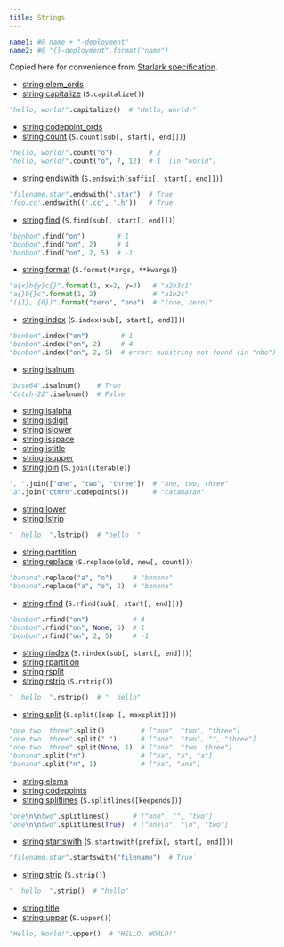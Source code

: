 ```yaml
---
title: Strings
---
```


```yaml
name1: #@ name + "-deployment"
name2: #@ "{}-deployment".format("name")
```

Copied here for convenience from [Starlark specification](https://github.com/google/starlark-go/blob/master/doc/spec.md#stringelem_ords).

- [string·elem_ords](https://github.com/google/starlark-go/blob/master/doc/spec.md#string·elem_ords)
- [string·capitalize](https://github.com/google/starlark-go/blob/master/doc/spec.md#string·capitalize) (`S.capitalize()`)
```python
"hello, world!".capitalize()  # "Hello, world!"`
```

- [string·codepoint_ords](https://github.com/google/starlark-go/blob/master/doc/spec.md#string·codepoint_ords)
- [string·count](https://github.com/google/starlark-go/blob/master/doc/spec.md#string·count) (`S.count(sub[, start[, end]])`)
```python
"hello, world!".count("o")         # 2
"hello, world!".count("o", 7, 12)  # 1  (in "world")
```

- [string·endswith](https://github.com/google/starlark-go/blob/master/doc/spec.md#string·endswith) (`S.endswith(suffix[, start[, end]])`)
```python
"filename.star".endswith(".star")  # True
'foo.cc'.endswith(('.cc', '.h'))   # True
```

- [string·find](https://github.com/google/starlark-go/blob/master/doc/spec.md#string·find) (`S.find(sub[, start[, end]])`)
```python
"bonbon".find("on")        # 1
"bonbon".find("on", 2)     # 4
"bonbon".find("on", 2, 5)  # -1
```

- [string·format](https://github.com/google/starlark-go/blob/master/doc/spec.md#string·format) (`S.format(*args, **kwargs)`)
```python
"a{x}b{y}c{}".format(1, x=2, y=3)   # "a2b3c1"
"a{}b{}c".format(1, 2)              # "a1b2c"
"({1}, {0})".format("zero", "one")  # "(one, zero)"
```

- [string·index](https://github.com/google/starlark-go/blob/master/doc/spec.md#string·index) (`S.index(sub[, start[, end]])`)
```python
"bonbon".index("on")        # 1
"bonbon".index("on", 2)     # 4
"bonbon".index("on", 2, 5)  # error: substring not found (in "nbo")
```

- [string·isalnum](https://github.com/google/starlark-go/blob/master/doc/spec.md#string·isalnum)
```python
"base64".isalnum()    # True
"Catch-22".isalnum()  # False
```

- [string·isalpha](https://github.com/google/starlark-go/blob/master/doc/spec.md#string·isalpha)
- [string·isdigit](https://github.com/google/starlark-go/blob/master/doc/spec.md#string·isdigit)
- [string·islower](https://github.com/google/starlark-go/blob/master/doc/spec.md#string·islower)
- [string·isspace](https://github.com/google/starlark-go/blob/master/doc/spec.md#string·isspace)
- [string·istitle](https://github.com/google/starlark-go/blob/master/doc/spec.md#string·istitle)
- [string·isupper](https://github.com/google/starlark-go/blob/master/doc/spec.md#string·isupper)
- [string·join](https://github.com/google/starlark-go/blob/master/doc/spec.md#string·join) (`S.join(iterable)`)
```python
", ".join(["one", "two", "three"])  # "one, two, three"
"a".join("ctmrn".codepoints())      # "catamaran"
```

- [string·lower](https://github.com/google/starlark-go/blob/master/doc/spec.md#string·lower)
- [string·lstrip](https://github.com/google/starlark-go/blob/master/doc/spec.md#string·lstrip)
```python
"  hello  ".lstrip()  # "hello  "
```

- [string·partition](https://github.com/google/starlark-go/blob/master/doc/spec.md#string·partition)
- [string·replace](https://github.com/google/starlark-go/blob/master/doc/spec.md#string·replace) (`S.replace(old, new[, count])`)
```python
"banana".replace("a", "o")     # "bonono"
"banana".replace("a", "o", 2)  # "bonona"
```

- [string·rfind](https://github.com/google/starlark-go/blob/master/doc/spec.md#string·rfind) (`S.rfind(sub[, start[, end]])`)
```python
"bonbon".rfind("on")           # 4
"bonbon".rfind("on", None, 5)  # 1
"bonbon".rfind("on", 2, 5)     # -1
```

- [string·rindex](https://github.com/google/starlark-go/blob/master/doc/spec.md#string·rindex) (`S.rindex(sub[, start[, end]])`)
- [string·rpartition](https://github.com/google/starlark-go/blob/master/doc/spec.md#string·rpartition)
- [string·rsplit](https://github.com/google/starlark-go/blob/master/doc/spec.md#string·rsplit)
- [string·rstrip](https://github.com/google/starlark-go/blob/master/doc/spec.md#string·rstrip) (`S.rstrip()`)
```python
"  hello  ".rstrip()  # "  hello"
```

- [string·split](https://github.com/google/starlark-go/blob/master/doc/spec.md#string·split) (`S.split([sep [, maxsplit]])`)
```python
"one two  three".split()         # ["one", "two", "three"]
"one two  three".split(" ")      # ["one", "two", "", "three"]
"one two  three".split(None, 1)  # ["one", "two  three"]
"banana".split("n")              # ["ba", "a", "a"]
"banana".split("n", 1)           # ["ba", "ana"]
```

- [string·elems](https://github.com/google/starlark-go/blob/master/doc/spec.md#string·elems)
- [string·codepoints](https://github.com/google/starlark-go/blob/master/doc/spec.md#string·codepoints)
- [string·splitlines](https://github.com/google/starlark-go/blob/master/doc/spec.md#string·splitlines) (`S.splitlines([keepends])`)
```python
"one\n\ntwo".splitlines()      # ["one", "", "two"]
"one\n\ntwo".splitlines(True)  # ["one\n", "\n", "two"]
```

- [string·startswith](https://github.com/google/starlark-go/blob/master/doc/spec.md#string·startswith) (`S.startswith(prefix[, start[, end]])`)
```python
"filename.star".startswith("filename")  # True`
```

- [string·strip](https://github.com/google/starlark-go/blob/master/doc/spec.md#string·strip) (`S.strip()`)
```python
"  hello  ".strip()  # "hello"
```

- [string·title](https://github.com/google/starlark-go/blob/master/doc/spec.md#string·title)
- [string·upper](https://github.com/google/starlark-go/blob/master/doc/spec.md#string·upper) (`S.upper()`)
```python
"Hello, World!".upper()  # "HELLO, WORLD!"
```
